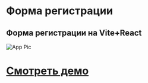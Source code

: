 # Форма регистрации

## Форма регистрации на Vite+React

![App Pic](https://i.imgur.com/UDnb5SU.jpeg)

# [Смотреть демо](https://signup-form-tawny-eight.vercel.app/)
